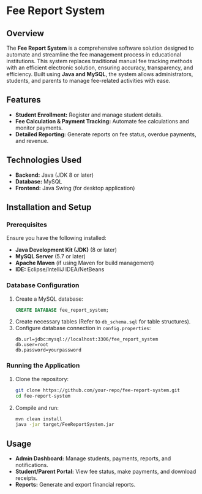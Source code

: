 # Fee Report System

## Overview
The **Fee Report System** is a comprehensive software solution designed to automate and streamline the fee management process in educational institutions. This system replaces traditional manual fee tracking methods with an efficient electronic solution, ensuring accuracy, transparency, and efficiency. Built using **Java and MySQL**, the system allows administrators, students, and parents to manage fee-related activities with ease.

## Features
- **Student Enrollment:** Register and manage student details.
- **Fee Calculation & Payment Tracking:** Automate fee calculations and monitor payments.
- **Detailed Reporting:** Generate reports on fee status, overdue payments, and revenue.

## Technologies Used
- **Backend:** Java (JDK 8 or later)
- **Database:** MySQL
- **Frontend:** Java Swing (for desktop application)

## Installation and Setup
### Prerequisites
Ensure you have the following installed:
- **Java Development Kit (JDK)** (8 or later)
- **MySQL Server** (5.7 or later)
- **Apache Maven** (if using Maven for build management)
- **IDE:** Eclipse/IntelliJ IDEA/NetBeans

### Database Configuration
1. Create a MySQL database:
   ```sql
   CREATE DATABASE fee_report_system;
   ```
2. Create necessary tables (Refer to `db_schema.sql` for table structures).
3. Configure database connection in `config.properties`:
   ```properties
   db.url=jdbc:mysql://localhost:3306/fee_report_system
   db.user=root
   db.password=yourpassword
   ```

### Running the Application
1. Clone the repository:
   ```sh
   git clone https://github.com/your-repo/fee-report-system.git
   cd fee-report-system
   ```
2. Compile and run:
   ```sh
   mvn clean install
   java -jar target/FeeReportSystem.jar
   ```

## Usage
- **Admin Dashboard:** Manage students, payments, reports, and notifications.
- **Student/Parent Portal:** View fee status, make payments, and download receipts.
- **Reports:** Generate and export financial reports.




